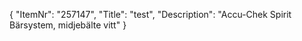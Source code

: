 {
  "ItemNr": "257147",
  "Title": "test",
  "Description": "Accu-Chek Spirit Bärsystem, midjebälte vitt"
}